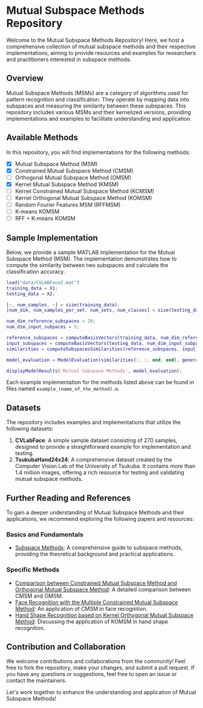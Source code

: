 # Mutual Subspace Methods Repository

Welcome to the Mutual Subspace Methods Repository! Here, we host a comprehensive collection of mutual subspace methods and their respective implementations, aiming to provide resources and examples for researchers and practitioners interested in subspace methods.

## Overview
Mutual Subspace Methods (MSMs) are a category of algorithms used for pattern recognition and classification. They operate by mapping data into subspaces and measuring the similarity between these subspaces. This repository includes various MSMs and their kernelized versions, providing implementations and examples to facilitate understanding and application.

## Available Methods
In this repository, you will find implementations for the following methods:

- [x] Mutual Subspace Method (MSM)
- [x] Constrained Mutual Subspace Method (CMSM)
- [ ] Orthogonal Mutual Subspace Method (OMSM)
- [x] Kernel Mutual Subspace Method (KMSM)
- [ ] Kernel Constrained Mutual Subspace Method (KCMSM)
- [ ] Kernel Orthogonal Mutual Subspace Method (KOMSM)
- [ ] Random Fourier Features MSM (RFFMSM)
- [ ] K-means KOMSM
- [ ] RFF + K-means KOMSM

## Sample Implementation
Below, we provide a sample MATLAB implementation for the Mutual Subspace Method (MSM). The implementation demonstrates how to compute the similarity between two subspaces and calculate the classification accuracy.

```matlab
load("data/CVLABFace2.mat")
training_data = X1;
testing_data = X2;

[~, num_samples, ~] = size(training_data);
[num_dim, num_samples_per_set, num_sets, num_classes] = size(testing_data);

num_dim_reference_subspaces = 20;
num_dim_input_subpaces = 5;

reference_subspaces = computeBasisVectors(training_data, num_dim_reference_subspaces);
input_subspaces = computeBasisVectors(testing_data, num_dim_input_subpaces);
similarities = computeSubspacesSimilarities(reference_subspaces, input_subspaces);

model_evaluation = ModelEvaluation(similarities(:, :, end, end), generateLabels(size(testing_data, 3), num_classes));

displayModelResults('Mutual Subspace Methods', model_evaluation);
```

Each example implementation for the methods listed above can be found in files named `example_(name_of_the_method).m`.

## Datasets
The repository includes examples and implementations that utilize the following datasets:

1. **CVLabFace**: A simple sample dataset consisting of 270 samples, designed to provide a straightforward example for implementation and testing.
2. **TsukubaHand24x24**: A comprehensive dataset created by the Computer Vision Lab of the University of Tsukuba. It contains more than 1.4 million images, offering a rich resource for testing and validating mutual subspace methods.

## Further Reading and References
To gain a deeper understanding of Mutual Subspace Methods and their applications, we recommend exploring the following papers and resources:

### Basics and Fundamentals
- [Subspace Methods](http://www.cvlab.cs.tsukuba.ac.jp/~kfukui/english/epapers/subspace_method.pdf): A comprehensive guide to subspace methods, providing the theoretical background and practical applications.

### Specific Methods
- [Comparison between Constrained Mutual Subspace Method and Orthogonal Mutual Subspace Method](https://www.cs.tsukuba.ac.jp/internal/techreport/data/CS-TR-06-7.pdf): A detailed comparison between CMSM and OMSM.
- [Face Recognition with the Multiple Constrained Mutual Subspace Method](http://www.cvlab.cs.tsukuba.ac.jp/~kfukui/english/epapers/AVBPA05.pdf): An application of CMSM in face recognition.
- [Hand Shape Recognition based on Kernel Orthogonal Mutual Subspace Method](http://www.cvlab.cs.tsukuba.ac.jp/~kfukui/english/epapers/MVA2009.pdf): Discussing the application of KOMSM in hand shape recognition.

## Contribution and Collaboration
We welcome contributions and collaborations from the community! Feel free to fork the repository, make your changes, and submit a pull request. If you have any questions or suggestions, feel free to open an issue or contact the maintainers.

Let's work together to enhance the understanding and application of Mutual Subspace Methods!
